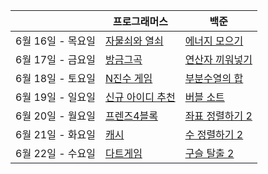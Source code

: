 |                   | 프로그래머스                                                 | 백준                                                     |
| ----------------- | ------------------------------------------------------------ | -------------------------------------------------------- |
| 6월 16일 - 목요일 | [자물쇠와 열쇠](https://programmers.co.kr/learn/courses/30/lessons/60059) | [에너지 모으기](https://www.acmicpc.net/problem/16198)   |
| 6월 17일 - 금요일 | [방금그곡](https://programmers.co.kr/learn/courses/30/lessons/17683) | [연산자 끼워넣기](https://www.acmicpc.net/problem/14888) |
| 6월 18일 - 토요일 | [N진수 게임](https://programmers.co.kr/learn/courses/30/lessons/17687) | [부분수열의 합](https://www.acmicpc.net/problem/1182)    |
| 6월 19일 - 일요일 | [신규 아이디 추천](https://programmers.co.kr/learn/courses/30/lessons/72410) | [버블 소트](https://www.acmicpc.net/problem/1517)        |
| 6월 20일 - 월요일 | [프렌즈4블록](https://programmers.co.kr/learn/courses/30/lessons/17679) | [좌표 정렬하기 2](https://www.acmicpc.net/problem/11651) |
| 6월 21일 - 화요일 | [캐시](https://programmers.co.kr/learn/courses/30/lessons/17680) | [수 정렬하기 2](https://www.acmicpc.net/problem/2751)    |
| 6월 22일 - 수요일 | [다트게임](https://programmers.co.kr/learn/courses/30/lessons/17682) | [구슬 탈출 2](https://www.acmicpc.net/problem/13460)     |



